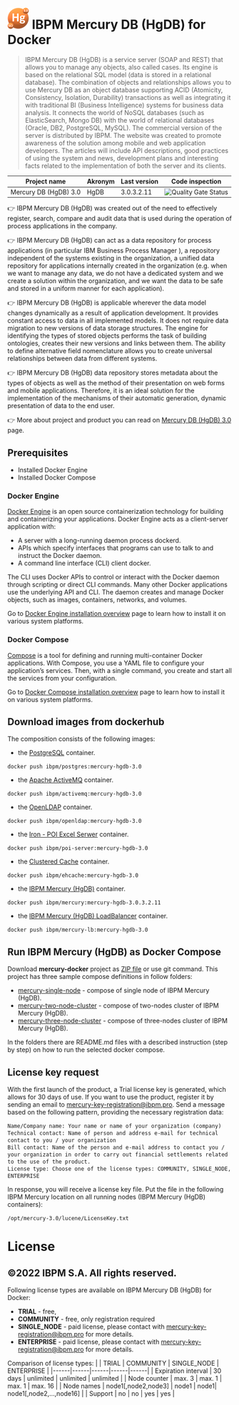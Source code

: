 # ![](01_docs/logo_48x48.png) IBPM Mercury DB (HgDB) for Docker

> IBPM Mercury DB (HgDB) is a service server (SOAP and REST) that allows you to manage any objects, also called cases. Its engine is based on the relational SQL model (data is stored in a relational database). The combination of objects and relationships allows you to use Mercury DB as an object database supporting ACID (Atomicity, Consistency, Isolation, Durability) transactions as well as integrating it with traditional BI (Business Intelligence) systems for business data analysis. It connects the world of NoSQL databases (such as ElasticSearch, Mongo DB) with the world of relational databases (Oracle, DB2, PostgreSQL, MySQL). The commercial version of the server is distributed by  IBPM. The website was created to promote awareness of the solution among mobile and web application developers. The articles will include API descriptions, good practices of using the system and news, development plans and interesting facts related to the implementation of both the server and its clients.

| Project name | Akronym | Last version | Code inspection | 
|--------------|--------------|--------------|--------------|
| Mercury DB (HgDB) 3.0 | HgDB | 3.0.3.2.11 | ![Quality Gate Status](https://sonarcloud.io/api/project_badges/measure?project=io.hgdb%3Amercury&metric=alert_status) | 

:point_right: IBPM Mercury DB (HgDB) was created out of the need to effectively register, search, compare and audit data that is used during the operation of process applications in the company.

:point_right: IBPM Mercury DB (HgDB) can act as a data repository for process applications (in particular IBM Business Process Manager ), a repository independent of the systems existing in the organization, a unified data repository for applications internally created in the organization (e.g. when we want to manage any data, we do not have a dedicated system and we create a solution within the organization, and we want the data to be safe and stored in a uniform manner for each application). 

:point_right: IBPM Mercury DB (HgDB) is applicable wherever the data model changes dynamically as a result of application development. It provides constant access to data in all implemented models. It does not require data migration to new versions of data storage structures. The engine for identifying the types of stored objects performs the task of building ontologies, creates their new versions and links between them. The ability to define alternative field nomenclature allows you to create universal relationships between data from different systems.

:point_right: IBPM Mercury DB (HgDB) data repository stores metadata about the types of objects as well as the method of their presentation on  web forms and mobile applications. Therefore, it is an ideal solution for the implementation of the mechanisms of their automatic generation, dynamic presentation of data to the end user.

:point_right: More about project and product you can read on [Mercury DB (HgDB) 3.0](https://hgdb-org.translate.goog/?_x_tr_sl=pl&_x_tr_tl=en&_x_tr_hl=pl&_x_tr_pto=wapp) page.

## Prerequisites

- Installed Docker Engine
- Installed Docker Compose

### Docker Engine

[Docker Engine](https://docs.docker.com/engine/) is an open source containerization technology for building and containerizing your applications. Docker Engine acts as a client-server application with:

- A server with a long-running daemon process dockerd.
- APIs which specify interfaces that programs can use to talk to and instruct the Docker daemon.
- A command line interface (CLI) client docker.

The CLI uses Docker APIs to control or interact with the Docker daemon through scripting or direct CLI commands. Many other Docker applications use the underlying API and CLI. The daemon creates and manage Docker objects, such as images, containers, networks, and volumes.

Go to [Docker Engine installation overview](https://docs.docker.com/engine/install/) page to learn how to install it on various system platforms.

### Docker Compose

[Compose](https://docs.docker.com/compose/) is a tool for defining and running multi-container Docker applications. With Compose, you use a YAML file to configure your application’s services. Then, with a single command, you create and start all the services from your configuration.

Go to [Docker Compose installation overview](https://docs.docker.com/compose/install/) page to learn how to install it on various system platforms.


## Download images from dockerhub

The composition consists of the following images:
- the [PostgreSQL](https://hub.docker.com/repository/docker/ibpm/postgres) container.
```
docker push ibpm/postgres:mercury-hgdb-3.0
```
- the [Apache ActiveMQ](https://hub.docker.com/repository/docker/ibpm/activemq) container.
```
docker push ibpm/activemq:mercury-hgdb-3.0
```
- the [OpenLDAP](https://hub.docker.com/repository/docker/ibpm/openldap) container.
```
docker push ibpm/openldap:mercury-hgdb-3.0
```
- the [Iron - POI Excel Serwer](https://hub.docker.com/repository/docker/ibpm/poi-server) container.
```
docker push ibpm/poi-server:mercury-hgdb-3.0
```
- the [Clustered Cache](https://hub.docker.com/repository/docker/ibpm/ehcache) container.
```
docker push ibpm/ehcache:mercury-hgdb-3.0
```
- the [IBPM Mercury (HgDB)](https://hub.docker.com/repository/docker/ibpm/mercury) container.
```
docker push ibpm/mercury:mercury-hgdb-3.0.3.2.11
```
- the [IBPM Mercury (HgDB) LoadBalancer](https://hub.docker.com/repository/docker/ibpm/mercury-lb) container.
```
docker push ibpm/mercury-lb:mercury-hgdb-3.0
```

## Run IBPM Mercury (HgDB) as Docker Compose

Download **mercury-docker** project as [ZIP file](https://github.com/IBPM-S-A/mercury-docker/archive/refs/heads/main.zip) or use git command.
This project has three sample compose definitions in follow folders:
- [mercury-single-node](mercury-single-node) - compose of single node of IBPM Mercury (HgDB).
- [mercury-two-node-cluster](mercury-two-node-cluster) - compose of two-nodes cluster of IBPM Mercury (HgDB).
- [mercury-three-node-cluster](mercury-three-node-cluster) - compose of three-nodes cluster of IBPM Mercury (HgDB).

In the folders there are README.md files with a described instruction (step by step) on how to run the selected docker compose.

## License key request

With the first launch of the product, a Trial license key is generated, which allows for 30 days of use. If you want to use the product, register it by sending an email to mercury-key-registration@ibpm.pro. Send a message based on the following pattern, providing the necessary registration data:
```
Name/Company name: Your name or name of your organization (company)
Technical contact: Name of person and address e-mail for technical contact to you / your organization
Bill contact: Name of the person and e-mail address to contact you / your organization in order to carry out financial settlements related to the use of the product.
License type: Choose one of the license types: COMMUNITY, SINGLE_NODE, ENTERPRISE
```
In response, you will receive a license key file. Put the file in the following IBPM Mercury location on all running nodes (IBPM Mercury (HgDB) containers):
```
/opt/mercury-3.0/lucene/LicenseKey.txt
```

# License

©2022 IBPM S.A. All rights reserved.
------

Following license types are available on IBPM Mercury DB (HgDB) for Docker:
- **TRIAL** - free, 
- **COMMUNITY** - free, only registration required
- **SINGLE_NODE** - paid license, please contact with mercury-key-registration@ibpm.pro for more details.
- **ENTERPRISE** - paid license, please contact with mercury-key-registration@ibpm.pro for more details.

Comparison of license types:
| | TRIAL | COMMUNITY | SINGLE_NODE | ENTERPRISE | 
|------|------|------|------|------|
| Expiration interval | 30 days | unlimited | unlimited | unlimited |
| Node counter | max. 3 |  max. 1 |  max. 1 | max. 16 | 
| Node names | node1[,node2,node3] | node1 |  node1| node1[,node2,...,node16] | 
| Support | no |  no |  yes | yes | 







